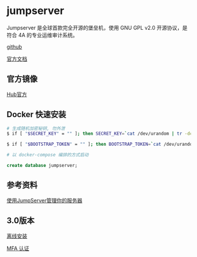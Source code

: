# jumpserver

Jumpserver 是全球首款完全开源的堡垒机，使用 GNU GPL v2.0 开源协议，是符合 4A 的专业运维审计系统。

[github](https://github.com/jumpserver/jumpserver)

[官方文档](http://docs.jumpserver.org/zh/docs/step_by_step.html)

## 官方镜像

[Hub官方](https://hub.docker.com/r/jumpserver/jms_all)

## Docker 快速安装

```sh
# 生成随机加密秘钥, 勿外泄
$ if [ "$SECRET_KEY" = "" ]; then SECRET_KEY=`cat /dev/urandom | tr -dc A-Za-z0-9 | head -c 50`; echo "SECRET_KEY=$SECRET_KEY" >> ~/.bashrc; echo $SECRET_KEY; else echo $SECRET_KEY; fi

$ if [ "$BOOTSTRAP_TOKEN" = "" ]; then BOOTSTRAP_TOKEN=`cat /dev/urandom | tr -dc A-Za-z0-9 | head -c 16`; echo "BOOTSTRAP_TOKEN=$BOOTSTRAP_TOKEN" >> ~/.bashrc; echo $BOOTSTRAP_TOKEN; else echo $BOOTSTRAP_TOKEN; fi

# 以 docker-compose 编排的方式启动
```

```sql
create database jumpserver;
```

## 参考资料

[使用JumpServer管理你的服务器](http://www.imooc.com/article/285466)

## 3.0版本

[离线安装](https://docs.jumpserver.org/zh/v3/install/linux_stand_alone/off_line_install/)

[MFA 认证](https://docs.jumpserver.org/zh/master/admin-guide/authentication/mfa/#1-mfa)
